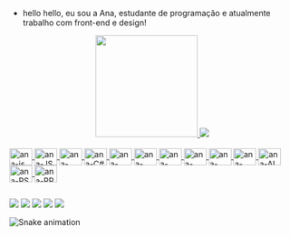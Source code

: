 - hello hello, eu sou a Ana, estudante de programação e atualmente trabalho com front-end e design!

<div align="center">
  <a href="https://github.com/anamuratissij">
  <img height="180em" src="https://github-readme-stats.vercel.app/api?username=anamuratissij&show_icons=false&theme=moltack&include_all_commits=true&count_private=true"/>
  <a href="https://github.com/anamuratissij">
   <img src="https://github-readme-stats.vercel.app/api/top-langs/?username=anamuratissij&theme=moltack&layout=demo">   
 
</div>
  
  
<div style="display: inline_block"><br>
  <img align="center" alt="ana-js" height="30" width="40" src="https://cdn.jsdelivr.net/gh/devicons/devicon/icons/html5/html5-plain-wordmark.svg"/>
    <img align="center" alt="ana-JS" height="30" width="40" src="https://cdn.jsdelivr.net/gh/devicons/devicon/icons/javascript/javascript-plain.svg">
  <img align="center" alt="ana-REACT" height="30" width="40" src="https://cdn.jsdelivr.net/gh/devicons/devicon/icons/react/react-original-wordmark.svg">
  <img align="center" alt="ana-C#" height="30" width="40" src="https://cdn.jsdelivr.net/gh/devicons/devicon/icons/csharp/csharp-plain.svg">
  <img align="center" alt="ana-GIT" height="30" width="40" src="https://cdn.jsdelivr.net/gh/devicons/devicon/icons/git/git-original-wordmark.svg">
  <img align="center" alt="ana-GITHUB" height="30" width="40" src="https://cdn.jsdelivr.net/gh/devicons/devicon/icons/github/github-original-wordmark.svg">
  <img align="center" alt="ana-NODE" height="30" width="40" src="https://cdn.jsdelivr.net/gh/devicons/devicon/icons/nodejs/nodejs-original-wordmark.svg">
  <img align="center" alt="ana-PYTHON" height="30" width="40" src="https://cdn.jsdelivr.net/gh/devicons/devicon/icons/python/python-original-wordmark.svg">
  <img align="center" alt="ana-ANGULAR" height="30" width="40" src="https://cdn.jsdelivr.net/gh/devicons/devicon/icons/angularjs/angularjs-original-wordmark.svg">
  <img align="center" alt="ana-CANVA" height="30" width="40" src="https://cdn.jsdelivr.net/gh/devicons/devicon/icons/canva/canva-original.svg"">
  <img align="center" alt="ana-AI" height="30" width="40" src="https://cdn.jsdelivr.net/gh/devicons/devicon/icons/illustrator/illustrator-plain.svg">
  <img align="center" alt="ana-PS" height="30" width="40" src="https://cdn.jsdelivr.net/gh/devicons/devicon/icons/photoshop/photoshop-plain.svg">
  <img align="center" alt="ana-PR" height="30" width="40" src="https://cdn.jsdelivr.net/gh/devicons/devicon/icons/premierepro/premierepro-plain.svg">
 
  
  ##
 
<div> 
  <a href="https://www.youtube.com/channel/UC2zdVLdjLtpiDKTNBAQNEzw" target="_blank"><img src="https://img.shields.io/badge/YouTube-FF0000?style=for-the-badge&logo=youtube&logoColor=white" target="_blank"></a>
  <a href="https://www.instagram.com/anamuratissij/" target="_blank"><img src="https://img.shields.io/badge/-Instagram-%23E4405F?style=for-the-badge&logo=instagram&logoColor=white" target="_blank"></a>
 	<a href="https://www.twitch.tv/anamuratissij" target="_blank"><img src="https://img.shields.io/badge/Twitch-9146FF?style=for-the-badge&logo=twitch&logoColor=white" target="_blank"></a>
   <a href = "mailto:anamuratisij@gmail.com"><img src="https://img.shields.io/badge/-Gmail-%23333?style=for-the-badge&logo=gmail&logoColor=white" target="_blank"></a>
  <a href="https://www.linkedin.com/in/ana-murati-28b82622b/" target="_blank"><img src="https://img.shields.io/badge/-LinkedIn-%230077B5?style=for-the-badge&logo=linkedin&logoColor=white" target="_blank"></a> 
 
 ![Snake animation](https://github.com/anamuratissij/anamuratissij/blob/output/github-contribution-grid-snake.svg)
 
</div>
